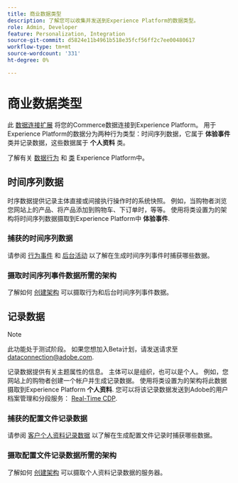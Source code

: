 ```yaml
---
title: 商业数据类型
description: 了解您可以收集并发送到Experience Platform的数据类型。
role: Admin, Developer
feature: Personalization, Integration
source-git-commit: d5824e11b4961b518e35fcf56ff2c7ee00480617
workflow-type: tm+mt
source-wordcount: '331'
ht-degree: 0%

---
```


# 商业数据类型

此 [数据连接扩展](overview.md) 将您的Commerce数据连接到Experience Platform。 用于Experience Platform的数据分为两种行为类型：时间序列数据，它属于 **体验事件** 类并记录数据，这些数据属于 **个人资料** 类。

了解有关 [数据行为](https://experienceleague.adobe.com/docs/experience-platform/xdm/schema/composition.html#data-behaviors) 和 [类](https://experienceleague.adobe.com/docs/experience-platform/xdm/schema/composition.html#class) Experience Platform中。

## 时间序列数据

时序数据提供记录主体直接或间接执行操作时的系统快照。 例如，当购物者浏览您网站上的产品、将产品添加到购物车、下订单时，等等。 使用将类设置为的架构将时间序列数据摄取到Experience Platform中 **体验事件**.

### 捕获的时间序列数据

请参阅 [行为事件](events.md) 和 [后台活动](events-backoffice.md) 以了解在生成时间序列事件时捕获哪些数据。

### 摄取时间序列事件数据所需的架构

了解如何 [创建架构](update-xdm.md) 可以摄取行为和后台时间序列事件数据。

## 记录数据

>[!NOTE]
>
>此功能处于测试阶段。 如果您想加入Beta计划，请发送请求至 [dataconnection@adobe.com](mailto:dataconnection@adobe.com).

记录数据提供有关主题属性的信息。 主体可以是组织，也可以是个人。 例如，您网站上的购物者创建一个帐户并生成记录数据。 使用将类设置为的架构将此数据摄取到Experience Platform **个人资料**. 您可以将该记录数据发送到Adobe的用户档案管理和分段服务： [Real-Time CDP](https://experienceleague.adobe.com/docs/experience-platform/rtcdp/intro/rtcdp-intro/overview.html).

### 捕获的配置文件记录数据

请参阅 [客户个人资料记录数据](events-profilerecord.md) 以了解在生成配置文件记录时捕获哪些数据。

### 摄取配置文件记录数据所需的架构

了解如何 [创建架构](profile-data.md) 可以摄取个人资料记录数据的服务器。
